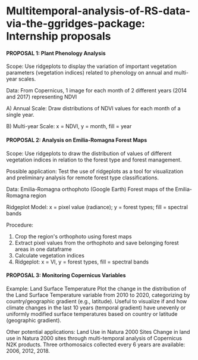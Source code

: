 # Multitemporal-analysis-of-RS-data-via-the-ggridges-package: Internship proposals


#### PROPOSAL 1: Plant Phenology Analysis ####

Scope: Use ridgeplots to display the variation of important vegetation parameters (vegetation indices) related to phenology on annual and multi-year scales.

Data: From Copernicus, 1 image for each month of 2 different years (2014 and 2017) representing NDVI

A) Annual Scale: Draw distributions of NDVI values for each month of a single year. 

B) Multi-year Scale: x = NDVI, y = month, fill = year


#### PROPOSAL 2: Analysis on Emilia-Romagna Forest Maps ####

Scope: Use ridgeplots to draw the distribution of values of different vegetation indices in relation to the forest type and forest management.

Possible application: Test the use of ridgeplots as a tool for visualization and preliminary analysis for remote forest type classifications.

Data:
Emilia-Romagna orthophoto (Google Earth)
Forest maps of the Emilia-Romagna region

Ridgeplot Model: x = pixel value (radiance); y = forest types; fill = spectral bands

Procedure:
1) Crop the region's orthophoto using forest maps
2) Extract pixel values from the orthophoto and save belonging forest areas in one dataframe
3) Calculate vegetation indices
4) Ridgeplot: x = VI, y = forest types, fill = spectral bands


#### PROPOSAL 3: Monitoring Copernicus Variables ####

Example: Land Surface Temperature
Plot the change in the distribution of the Land Surface Temperature variable from 2010 to 2020, categorizing by country/geographic gradient (e.g., latitude). Useful to visualize if and how climate changes in the last 10 years (temporal gradient) have unevenly or uniformly modified surface temperatures based on country or latitude (geographic gradient).

Other potential applications: Land Use in Natura 2000 Sites
Change in land use in Natura 2000 sites through multi-temporal analysis of Copernicus N2K products. Three orthomosaics collected every 6 years are available: 2006, 2012, 2018.
